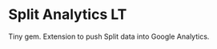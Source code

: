 Split Analytics LT
==================

Tiny gem. Extension to push Split data into Google Analytics.
